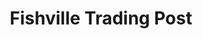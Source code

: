 ---
title: "Fishville Trading Post"
url: /palacios/fishville-trading-post-county-road-477/
shop: convenience
---